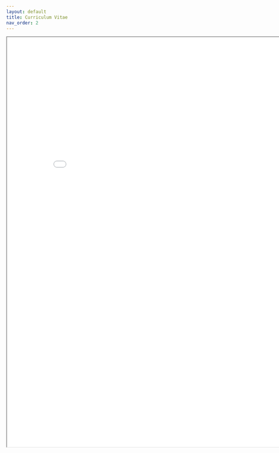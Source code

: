 ```yaml
---
layout: default
title: Curriculum Vitae
nav_order: 2
---
```


<iframe src="/docs/CV.pdf" height="1100" width="850"></iframe>
